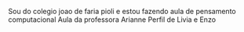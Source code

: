 Sou do colegio joao de faria pioli e estou fazendo aula de pensamento computacional
Aula da professora Arianne
Perfil de Livia e Enzo 
